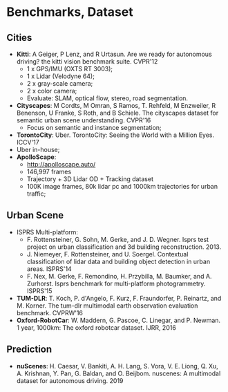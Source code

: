 # Benchmarks, Dataset

## Cities
- **Kitti**: A Geiger, P Lenz, and R Urtasun. Are we ready for autonomous driving? the kitti vision benchmark suite. CVPR'12
	- 1 x GPS/IMU (OXTS RT 3003);
	- 1 x Lidar (Velodyne 64);
	- 2 x gray-scale camera;
	- 2 x color camera;
	- Evaluate: SLAM, optical flow, stereo, road segmentation.
- **Cityscapes**: M Cordts, M Omran, S Ramos, T. Rehfeld, M Enzweiler, R Benenson, U Franke, S Roth, and B Schiele. The cityscapes dataset for semantic urban scene understanding. CVPR'16
	- Focus on semantic and instance segmentation;
- **TorontoCity**: Uber. TorontoCity: Seeing the World with a Million Eyes. ICCV'17
- Uber in-house;
- **ApolloScape**:
	- http://apolloscape.auto/
	- 146,997 frames
	- Trajectory + 3D Lidar OD + Tracking dataset
	- 100K image frames, 80k lidar pc and 1000km trajectories for urban traffic;

## Urban Scene
- ISPRS Multi-platform:
	- F. Rottensteiner, G. Sohn, M. Gerke, and J. D. Wegner. Isprs test project on urban classification and 3d building reconstruction. 2013.
	- J. Niemeyer, F. Rottensteiner, and U. Soergel. Contextual classification of lidar data and building object detection in urban areas. ISPRS'14
	- F. Nex, M. Gerke, F. Remondino, H. Przybilla, M. Baumker, and A. Zurhorst. Isprs benchmark for multi-platform photogrammetry. ISPRS'15
- **TUM-DLR**: T. Koch, P. d'Angelo, F. Kurz, F. Fraundorfer, P. Reinartz, and M. Korner. The tum-dlr multimodal earth observation evaluation benchmark. CVPRW'16
- **Oxford-RobotCar**: W. Maddern, G. Pascoe, C. Linegar, and P. Newman. 1 year, 1000km: The oxford robotcar dataset. IJRR, 2016

## Prediction
- **nuScenes**: H. Caesar, V. Bankiti, A. H. Lang, S. Vora, V. E. Liong, Q. Xu, A. Krishnan, Y. Pan, G. Baldan, and O. Beijbom. nuscenes: A multimodal dataset for autonomous driving. 2019
